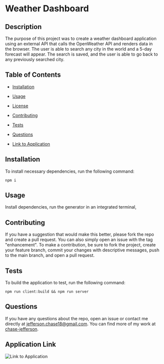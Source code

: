 # Weather Dashboard


## Description

The purpose of this project was to create a weather dashboard application using an external API that calls the OpenWeather API and renders data in the browser. The user is able to search any city in the world and a 5-day forecast will appear. The search is saved, and the user is able to go back to any previously searched city.

## Table of Contents

* [Installation](#installation)

* [Usage](#usage)

* [License](#license)

* [Contributing](#contributing)

* [Tests](#tests)

* [Questions](#questions)

* [Link to Application](#LinkToVideo)

## Installation

To install necessary dependencies, run the following command:

```
npm i
```

## Usage

Install dependencies, run the generator in an integrated terminal, 


## Contributing

If you have a suggestion that would make this better, please fork the repo and create a pull request. You can also simply open an issue with the tag "enhancement". To make a contribution, be sure to fork the project, create your feature branch, commit your changes with descriptive messages, push to the main branch, and open a pull request.

## Tests

To build the application to test, run the following command:

```
npm run client:build && npm run server
```

## Questions

If you have any questions about the repo, open an issue or contact me directly at jefferson.chase18@gmail.com. You can find more of my work at [chase-jefferson](https://github.com/chase-jefferson/).

## Application Link

![Link to Application]([https://api.openweathermap.org/data/2.5/forecast?lat={lat}&lon={lon}&appid=66e829bb32b3b760e96d339d956ef245)

